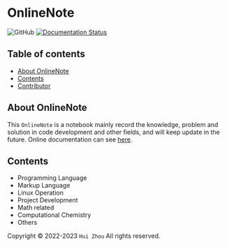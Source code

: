 # OnlineNote

![GitHub](https://img.shields.io/github/license/Rasic2/CodeNote)
[![Documentation Status](https://readthedocs.org/projects/codenote/badge/?version=latest)](https://codenote.readthedocs.io/en/latest/?badge=latest)

## Table of contents

- [About OnlineNote](#about-onlinenote)
- [Contents](#contents)
- [Contributor](#contributor)

## About OnlineNote

This `OnlineNote` is a notebook mainly record the knowledge, problem and solution in code development and other fields, and will keep update in the future. Online documentation can see [here](https://codenote.readthedocs.io/en/latest/index.html).

## Contents

- Programming Language
- Markup Language
- Linux Operation
- Project Development
- Math related
- Computational Chemistry
- Others

Copyright © 2022-2023 `Hui Zhou` All rights reserved.
